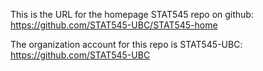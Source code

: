 This is the URL for the homepage STAT545 repo on github:
https://github.com/STAT545-UBC/STAT545-home

The organization account for this repo is STAT545-UBC:
https://github.com/STAT545-UBC

